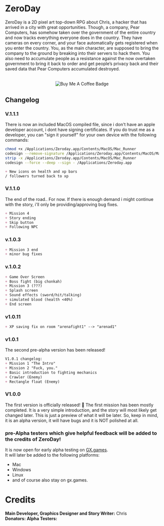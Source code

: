 # ZeroDay
ZeroDay is a 2D pixel art top-down RPG about Chris, a hacker that has arrived in a city with great opportunities. Though, a company, Pear Computers, has somehow taken over the government of the entire country and now tracks everything everyone does in the country. They have cameras on every corner, and your face automatically gets registered when you enter the country. You, as the main character, are supposed to bring the company to the ground by breaking into their servers to hack them. You also need to accumulate people as a resistance against the now overtaken government to bring it back to order and get people’s privacy back and their saved data that Pear Computers accumulated destroyed.

<div align="center" style="margin: 2rem 0;">
  <a href="https://buymeacoffee.com/boreddevhq" target="_blank" style="text-decoration: none;">
    <img src="https://img.shields.io/badge/Buy%20Me%20a%20Coffee-%F0%9F%92%9C-purple?style=for-the-badge&logo=buymeacoffee&logoColor=white" alt="Buy Me A Coffee Badge"/>
  </a>
</div>

## Changelog

### V.1.1.1
There is now an included MacOS compiled file, since i don't have an apple developer account, i dont have signing certificates. If you do trust me as a developer, you can "sign it yourself" for your own device with the following commands:
```bash
chmod +x /Applications/Zeroday.app/Contents/MacOS/Mac_Runner
codesign --remove-signature /Applications/Zeroday.app/Contents/MacOS/Mac_Runner
strip -x /Applications/Zeroday.app/Contents/MacOS/Mac_Runner
codesign --force --deep --sign - /Applications/Zeroday.app
```
```md
+ New icons on health and xp bars
/ followers turned back to xp
```

### V.1.1.0
The end of the road.. For now. If there is enough demand i might continue with the story, i'll only be providing/approving bug fixes.
```md
+ Mission 4
+ Story ending
+ Skip button
+ Following NPC
```

### v.1.0.3
```md
+ Mission 3 end
+ minor bug fixes
```

### v.1.0.2
```md
+ Game Over Screen
+ Boss fight (big chonkah)
+ Mission 3 (???)
+ Splash screen
+ Sound effects (sword/hit/talking)
+ simulated blood (health <40%)
+ End screen
```


### v1.0.11
```md
+ XP saving fix on room "arenafight1" --> "arenad1"
```

### v1.0.1
The second pre-alpha version has been released!
```md
V1.0.1 changelog:
+ Mission 1 "The Intro" 
+ Mission 2 "Fuck, you." 
+ Basic introduction to fighting mechanics
+ Crawler (Enemy)
+ Rectangle float (Enemy)
```

### V1.0.0
The first version is officially released! 🎉
The first mission has been mostly completed. It is a very simple introduction, and the story will most likely get changed later. This is just a preview of what it will be later.
So, keep in mind, it is an alpha version, it will have bugs and it is NOT polished at all.



### pre-Alpha testers which give helpful feedback will be added to the credits of ZeroDay!
It is now open for early alpha testing on [GX.games](https://gx.games/games/g6s0ok/zeroday/tracks/17711848-dec2-4c0d-a380-1f9f28275100/).  
It will later be added to the following platforms:
<ul>
  <li>Mac</li>
  <li>Windows</li>
  <li>Linux</li>
  <li>and of course also stay on gx.games.</li>
</ul>





# Credits
**Main Developer, Graphics Designer and Story Writer:** Chris </br>
**Donators:**
**Alpha Testers:**


